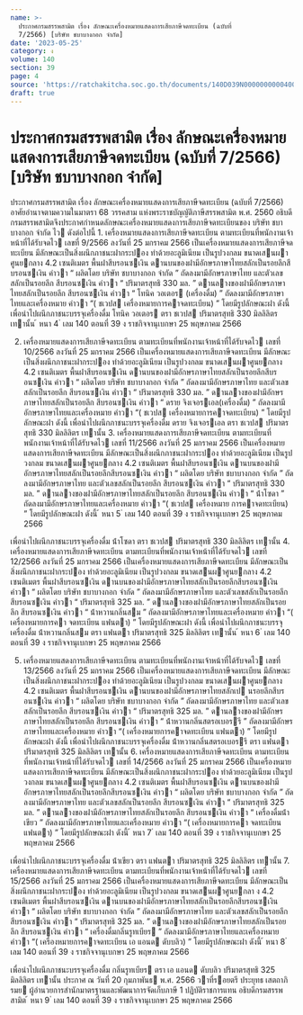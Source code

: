 ```yaml
---
name: >-
  ประกาศกรมสรรพสามิต เรื่อง ลักษณะเครื่องหมายแสดงการเสียภาษีจดทะเบียน (ฉบับที่
  7/2566) [บริษัท ชบาบางกอก จำกัด]
date: '2023-05-25'
category: ง
volume: 140
section: 39
page: 4
source: 'https://ratchakitcha.soc.go.th/documents/140D039N0000000000400.pdf'
draft: true
---
```


# ประกาศกรมสรรพสามิต เรื่อง ลักษณะเครื่องหมายแสดงการเสียภาษีจดทะเบียน (ฉบับที่ 7/2566) [บริษัท ชบาบางกอก จำกัด]

ประกาศกรมสรรพสามิต เรื่อง ลักษณะเครื่องหมายแสดงการเสียภาษีจดทะเบียน (ฉบับที่ 7/2566) อาศัยอํานาจตามความในมาตรา 68 วรรคสาม แห่งพระราชบัญญัติภาษีสรรพสามิต พ.ศ. 2560 อธิบดีกรมสรรพสามิตจึงประกาศกําหนดลักษณะเครื่องหมายแสดงการเสียภาษีจดทะเบียนของ บริษัท ชบาบางกอก จํากัด ไว ดังต่อไปนี้ 1. เครื่องหมายแสดงการเสียภาษีจดทะเบียน ตามทะเบียนที่พนักงานเจ้าหน้าที่ได้รับจดไว เลขที่ 9/2566 ลงวันที่ 25 มกราคม 2566 เป็นเครื่องหมายแสดงการเสียภาษีจดทะเบียน มีลักษณะเป็นสิ่งผนึกภาชนะฝากระปอง ทําด้วยอะลูมิเนียม เป็นรูปวงกลม ขนาดเสนผาศูนยกลาง 4.2 เซนติเมตร พื้นฝาสีบรอนซเงิน ดานบนของฝามีอักษรภาษาไทยสลักเป็นรอยลึกสีบรอนซเงิน คําวา “ ผลิตโดย บริษัท ชบาบางกอก จํากัด ” ถัดลงมามีอักษรภาษาไทย และตัวเลขสลักเป็นรอยลึก สีบรอนซเงิน คําวา “ ปริมาตรสุทธิ 330 มล. ” ดานลางของฝามีอักษรภาษาไทยสลักเป็นรอยลึก สีบรอนซเงิน คําวา “ โทนิค วอเตอร (เครื่องดื่ม) ” ถัดลงมามีอักษรภาษาไทยและเครื่องหมาย คําวา “( ชเวปส เครื่องหมายการคาจดทะเบียน) ” โดยมีรูปลักษณะฝา ดังนี้ เพื่อนําไปผนึกภาชนะบรรจุเครื่องดื่ม โทนิค วอเตอร ตรา ชเวปส ปริมาตรสุทธิ 330 มิลลิลิตร เทานั้น ้ หนา 4 ่ เลม 140 ตอนที่ 39 ง ราชกิจจานุเบกษา 25 พฤษภาคม 2566

2. เครื่องหมายแสดงการเสียภาษีจดทะเบียน ตามทะเบียนที่พนักงานเจ้าหน้าที่ได้รับจดไว เลขที่ 10/2566 ลงวันที่ 25 มกราคม 2566 เป็นเครื่องหมายแสดงการเสียภาษีจดทะเบียน มีลักษณะเป็นสิ่งผนึกภาชนะฝากระปอง ทําด้วยอะลูมิเนียม เป็นรูปวงกลม ขนาดเสนผาศูนยกลาง 4.2 เซนติเมตร พื้นฝาสีบรอนซเงิน ดานบนของฝามีอักษรภาษาไทยสลักเป็นรอยลึกสีบรอนซเงิน คําวา “ ผลิตโดย บริษัท ชบาบางกอก จํากัด ” ถัดลงมามีอักษรภาษาไทย และตัวเลขสลักเป็นรอยลึก สีบรอนซเงิน คําวา “ ปริมาตรสุทธิ 330 มล. ” ดานลางของฝามีอักษรภาษาไทยสลักเป็นรอยลึก สีบรอนซเงิน คําวา “ ดราย จิงเจอรเอล(เครื่องดื่ม) ” ถัดลงมามีอักษรภาษาไทยและเครื่องหมาย คําวา “( ชเวปส เครื่องหมายการคาจดทะเบียน) ” โดยมีรูปลักษณะฝา ดังนี้ เพื่อนําไปผนึกภาชนะบรรจุเครื่องดื่ม ดราย จิงเจอรเอล ตรา ชเวปส ปริมาตรสุทธิ 330 มิลลิลิตร เทานั้น 3. เครื่องหมายแสดงการเสียภาษีจดทะเบียน ตามทะเบียนที่พนักงานเจ้าหน้าที่ได้รับจดไว เลขที่ 11/2566 ลงวันที่ 25 มกราคม 2566 เป็นเครื่องหมายแสดงการเสียภาษีจดทะเบียน มีลักษณะเป็นสิ่งผนึกภาชนะฝากระปอง ทําด้วยอะลูมิเนียม เป็นรูปวงกลม ขนาดเสนผาศูนยกลาง 4.2 เซนติเมตร พื้นฝาสีบรอนซเงิน ดานบนของฝามีอักษรภาษาไทยสลักเป็นรอยลึกสีบรอนซเงิน คําวา “ ผลิตโดย บริษัท ชบาบางกอก จํากัด ” ถัดลงมามีอักษรภาษาไทย และตัวเลขสลักเป็นรอยลึก สีบรอนซเงิน คําวา “ ปริมาตรสุทธิ 330 มล. ” ดานลางของฝามีอักษรภาษาไทยสลักเป็นรอยลึก สีบรอนซเงิน คําวา “ น้ําโซดา ” ถัดลงมามีอักษรภาษาไทยและเครื่องหมาย คําวา “( ชเวปส เครื่องหมาย การคาจดทะเบียน) ” โดยมีรูปลักษณะฝา ดังนี้ ้ หนา 5 ่ เลม 140 ตอนที่ 39 ง ราชกิจจานุเบกษา 25 พฤษภาคม 2566

เพื่อนําไปผนึกภาชนะบรรจุเครื่องดื่ม น้ําโซดา ตรา ชเวปส ปริมาตรสุทธิ 330 มิลลิลิตร เทานั้น 4. เครื่องหมายแสดงการเสียภาษีจดทะเบียน ตามทะเบียนที่พนักงานเจ้าหน้าที่ได้รับจดไว เลขที่ 12/2566 ลงวันที่ 25 มกราคม 2566 เป็นเครื่องหมายแสดงการเสียภาษีจดทะเบียน มีลักษณะเป็นสิ่งผนึกภาชนะฝากระปอง ทําด้วยอะลูมิเนียม เป็นรูปวงกลม ขนาดเสนผาศูนยกลาง 4.2 เซนติเมตร พื้นฝาสีบรอนซเงิน ดานบนของฝามีอักษรภาษาไทยสลักเป็นรอยลึกสีบรอนซเงิน คําวา “ ผลิตโดย บริษัท ชบาบางกอก จํากัด ” ถัดลงมามีอักษรภาษาไทย และตัวเลขสลักเป็นรอยลึก สีบรอนซเงิน คําวา “ ปริมาตรสุทธิ 325 มล. ” ดานลางของฝามีอักษรภาษาไทยสลักเป็นรอยลึก สีบรอนซเงิน คําวา “ น้ําหวานกลิ่นสม ” ถัดลงมามีอักษรภาษาไทยและเครื่องหมาย คําวา “( เครื่องหมายการคา จดทะเบียน แฟนตา) ” โดยมีรูปลักษณะฝา ดังนี้ เพื่อนําไปผนึกภาชนะบรรจุเครื่องดื่ม น้ําหวานกลิ่นสม ตรา แฟนตา ปริมาตรสุทธิ 325 มิลลิลิตร เทานั้น ้ หนา 6 ่ เลม 140 ตอนที่ 39 ง ราชกิจจานุเบกษา 25 พฤษภาคม 2566

5. เครื่องหมายแสดงการเสียภาษีจดทะเบียน ตามทะเบียนที่พนักงานเจ้าหน้าที่ได้รับจดไว เลขที่ 13/2566 ลงวันที่ 25 มกราคม 2566 เป็นเครื่องหมายแสดงการเสียภาษีจดทะเบียน มีลักษณะเป็นสิ่งผนึกภาชนะฝากระปอง ทําด้วยอะลูมิเนียม เป็นรูปวงกลม ขนาดเสนผาศูนยกลาง 4.2 เซนติเมตร พื้นฝาสีบรอนซเงิน ดานบนของฝามีอักษรภาษาไทยสลักเป นรอยลึกสีบรอนซเงิน คําวา “ ผลิตโดย บริษัท ชบาบางกอก จํากัด ” ถัดลงมามีอักษรภาษาไทย และตัวเลขสลักเป็นรอยลึก สีบรอนซเงิน คําวา “ ปริมาตรสุทธิ 325 มล. ” ดานลางของฝามีอักษรภาษาไทยสลักเป็นรอยลึก สีบรอนซเงิน คําวา “ น้ําหวานกลิ่นสตรอเบอรรี ” ถัดลงมามีอักษรภาษาไทยและเครื่องหมาย คําวา “( เครื่องหมายการคาจดทะเบียน แฟนตา) ” โดยมีรูปลักษณะฝา ดังนี้ เพื่อนําไปผนึกภาชนะบรรจุเครื่องดื่ม น้ําหวานกลิ่นสตรอเบอรรี ตรา แฟนตา ปริมาตรสุทธิ 325 มิลลิลิตร เทานั้น 6. เครื่องหมายแสดงการเสียภาษีจดทะเบียน ตามทะเบียนที่พนักงานเจ้าหน้าที่ได้รับจดไว เลขที่ 14/2566 ลงวันที่ 25 มกราคม 2566 เป็นเครื่องหมายแสดงการเสียภาษีจดทะเบียน มีลักษณะเป็นสิ่งผนึกภาชนะฝากระปอง ทําด้วยอะลูมิเนียม เป็นรูปวงกลม ขนาดเสนผาศูนยกลาง 4.2 เซนติเมตร พื้นฝาสีบรอนซเงิน ดานบนของฝามีอักษรภาษาไทยสลักเป็นรอยลึกสีบรอนซเงิน คําวา “ ผลิตโดย บริษัท ชบาบางกอก จํากัด ” ถัดลงมามีอักษรภาษาไทย และตัวเลขสลักเป็นรอยลึก สีบรอนซเงิน คําวา “ ปริมาตรสุทธิ 325 มล. ” ดานลางของฝามีอักษรภาษาไทยสลักเป็นรอยลึก สีบรอนซเงิน คําวา “ เครื่องดื่มน้ําเขียว ” ถัดลงมามีอักษรภาษาไทยและเครื่องหมาย คําวา “( เครื่องหมายการคา จดทะเบียน แฟนตา) ” โดยมีรูปลักษณะฝา ดังนี้ ้ หนา 7 ่ เลม 140 ตอนที่ 39 ง ราชกิจจานุเบกษา 25 พฤษภาคม 2566

เพื่อนําไปผนึกภาชนะบรรจุเครื่องดื่ม น้ําเขียว ตรา แฟนตา ปริมาตรสุทธิ 325 มิลลิลิตร เทานั้น 7. เครื่องหมายแสดงการเสียภาษีจดทะเบียน ตามทะเบียนที่พนักงานเจ้าหน้าที่ได้รับจดไว เลขที่ 15/2566 ลงวันที่ 25 มกราคม 2566 เป็นเครื่องหมายแสดงการเสียภาษีจดทะเบียน มีลักษณะเป็นสิ่งผนึกภาชนะฝากระปอง ทําด้วยอะลูมิเนียม เป็นรูปวงกลม ขนาดเสนผาศูนยกลา ง 4.2 เซนติเมตร พื้นฝาสีบรอนซเงิน ดานบนของฝามีอักษรภาษาไทยสลักเป็นรอยลึกสีบรอนซเงิน คําวา “ ผลิตโดย บริษัท ชบาบางกอก จํากัด ” ถัดลงมามีอักษรภาษาไทย และตัวเลขสลักเป็นรอยลึก สีบรอนซเงิน คําวา “ ปริมาตรสุทธิ 325 มล. ” ดานลางของฝามีอักษรภาษาไทยสลักเป็นรอยลึก สีบรอนซเงิน คําวา “ เครื่องดื่มกลิ่นรูทเบียร ” ถัดลงมามีอักษรภาษาไทยและเครื่องหมาย คําวา “( เครื่องหมายการคาจดทะเบียน เอ แอนด ดับบลิว) ” โดยมีรูปลักษณะฝา ดังนี้ ้ หนา 8 ่ เลม 140 ตอนที่ 39 ง ราชกิจจานุเบกษา 25 พฤษภาคม 2566

เพื่อนําไปผนึกภาชนะบรรจุเครื่องดื่ม กลิ่นรูทเบียร ตรา เอ แอนด ดับบลิว ปริมาตรสุทธิ 325 มิลลิลิตร เทานั้น ประกาศ ณ วันที่ 20 กุมภาพันธ พ.ศ. 2566 วาที่รอยตรี ประยุทธ เสตถาภิรมย ผู้อํานวยการสํานักมาตรฐานและพัฒนาการจัดเก็บภาษี 1 ปฏิบัติราชการแทน อธิบดีกรมสรรพสามิต ้ หนา 9 ่ เลม 140 ตอนที่ 39 ง ราชกิจจานุเบกษา 25 พฤษภาคม 2566
